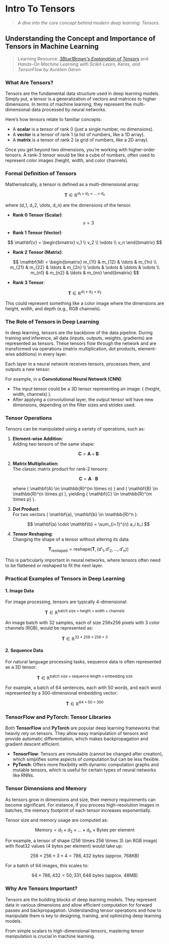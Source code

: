 # Intro To Tensors
> *A dive into the core concept behind modern deep learning: Tensors.*

## Understanding the Concept and Importance of Tensors in Machine Learning

> Learning Resource: *[3Blue1Brown's Explanation of Tensors](https://www.youtube.com/watch?v=f5liqUk0ZTw)* and *Hands-On Machine Learning with Scikit-Learn, Keras, and TensorFlow by Aurélien Géron*

### What Are Tensors?

Tensors are the fundamental data structure used in deep learning models. Simply put, a tensor is a generalization of vectors and matrices to higher dimensions. In terms of machine learning, they represent the multi-dimensional data processed by neural networks.

Here’s how tensors relate to familiar concepts:

- A **scalar** is a tensor of rank 0 (just a single number, no dimensions).
- A **vector** is a tensor of rank 1 (a list of numbers, like a 1D array).
- A **matrix** is a tensor of rank 2 (a grid of numbers, like a 2D array).

Once you get beyond two dimensions, you’re working with higher-order tensors. A rank-3 tensor would be like a cube of numbers, often used to represent color images (height, width, and color channels).

### Formal Definition of Tensors

Mathematically, a tensor is defined as a multi-dimensional array:

$$
\mathbf{T} \in \mathbb{R}^{d_1 \times d_2 \times \ldots \times d_n}
$$

where \(d_1, d_2, \dots, d_n\) are the dimensions of the tensor.

- **Rank 0 Tensor (Scalar)**: 
$$
x = 3
$$

- **Rank 1 Tensor (Vector)**:

$$
\mathbf{v} = \begin{bmatrix}
v_1 \\
v_2 \\
\vdots \\
v_n
\end{bmatrix}
$$

- **Rank 2 Tensor (Matrix)**:

$$
\mathbf{M} = \begin{bmatrix}
m_{11} & m_{12} & \ldots & m_{1n} \\
m_{21} & m_{22} & \ldots & m_{2n} \\
\vdots & \vdots & \ddots & \vdots \\
m_{n1} & m_{n2} & \ldots & m_{nn}
\end{bmatrix}
$$

- **Rank 3 Tensor**:

$$
\mathbf{T} \in \mathbb{R}^{d_1 \times d_2 \times d_3}
$$

This could represent something like a color image where the dimensions are height, width, and depth (e.g., RGB channels).

### The Role of Tensors in Deep Learning

In deep learning, tensors are the backbone of the data pipeline. During training and inference, all data (inputs, outputs, weights, gradients) are represented as tensors. These tensors flow through the network and are transformed via operations (matrix multiplication, dot products, element-wise additions) in every layer.

Each layer in a neural network receives tensors, processes them, and outputs a new tensor.

For example, in a **Convolutional Neural Network (CNN)**:
- The input tensor could be a 3D tensor representing an image: \( (height, width, channels) \).
- After applying a convolutional layer, the output tensor will have new dimensions, depending on the filter sizes and strides used.


### Tensor Operations

Tensors can be manipulated using a variety of operations, such as:

1. **Element-wise Addition**:  
   Adding two tensors of the same shape:
   
   $$
   \mathbf{C} = \mathbf{A} + \mathbf{B}
   $$

2. **Matrix Multiplication**:  
   The classic matrix product for rank-2 tensors:
   
   $$
   \mathbf{C} = \mathbf{A} \cdot \mathbf{B}
   $$
   
   where \( \mathbf{A} \in \mathbb{R}^{m \times n} \) and \( \mathbf{B} \in \mathbb{R}^{n \times p} \), yielding \( \mathbf{C} \in \mathbb{R}^{m \times p} \).

3. **Dot Product**:  
   For two vectors \( \mathbf{a}, \mathbf{b} \in \mathbb{R}^n \):
   
   $$
   \mathbf{a} \cdot \mathbf{b} = \sum_{i=1}^{n} a_i b_i
   $$

4. **Tensor Reshaping**:  
   Changing the shape of a tensor without altering its data:
   
   $$
   \mathbf{T}_{\text{reshaped}} = \text{reshape}(\mathbf{T}, (d'_1, d'_2, \ldots, d'_n))
   $$

This is particularly important in neural networks, where tensors often need to be flattened or reshaped to fit the next layer.

### Practical Examples of Tensors in Deep Learning

#### 1. **Image Data**
For image processing, tensors are typically 4-dimensional:

$$
\mathbf{T} \in \mathbb{R}^{\text{batch size} \times \text{height} \times \text{width} \times \text{channels}}
$$

An image batch with 32 samples, each of size 256x256 pixels with 3 color channels (RGB), would be represented as:

$$
\mathbf{T} \in \mathbb{R}^{32 \times 256 \times 256 \times 3}
$$

#### 2. **Sequence Data**
For natural language processing tasks, sequence data is often represented as a 3D tensor:

$$
\mathbf{T} \in \mathbb{R}^{\text{batch size} \times \text{sequence length} \times \text{embedding size}}
$$

For example, a batch of 64 sentences, each with 50 words, and each word represented by a 300-dimensional embedding vector:

$$
\mathbf{T} \in \mathbb{R}^{64 \times 50 \times 300}
$$

### TensorFlow and PyTorch: Tensor Libraries

Both **TensorFlow** and **PyTorch** are popular deep learning frameworks that heavily rely on tensors. They allow easy manipulation of tensors and provide automatic differentiation, which makes backpropagation and gradient descent efficient.

- **TensorFlow**: Tensors are immutable (cannot be changed after creation), which simplifies some aspects of computation but can be less flexible.
- **PyTorch**: Offers more flexibility with dynamic computation graphs and mutable tensors, which is useful for certain types of neural networks like RNNs.

### Tensor Dimensions and Memory

As tensors grow in dimensions and size, their memory requirements can become significant. For instance, if you process high-resolution images in batches, the memory footprint of each tensor increases exponentially.

Tensor size and memory usage are computed as:

$$
\text{Memory} = d_1 \times d_2 \times \ldots \times d_n \times \text{Bytes per element}
$$

For example, a tensor of shape \(256 \times 256 \times 3\) (an RGB image) with float32 values (4 bytes per element) would take up:

$$
256 \times 256 \times 3 \times 4 = 786,432 \text{ bytes (approx. 768KB)}
$$

For a batch of 64 images, this scales to:

$$
64 \times 786,432 = 50,331,648 \text{ bytes (approx. 48MB)}
$$

### Why Are Tensors Important?

Tensors are the building blocks of deep learning models. They represent data in various dimensions and allow efficient computation for forward passes and backpropagation. Understanding tensor operations and how to manipulate them is key to designing, training, and optimizing deep learning models.

From simple scalars to high-dimensional tensors, mastering tensor manipulation is crucial in machine learning.